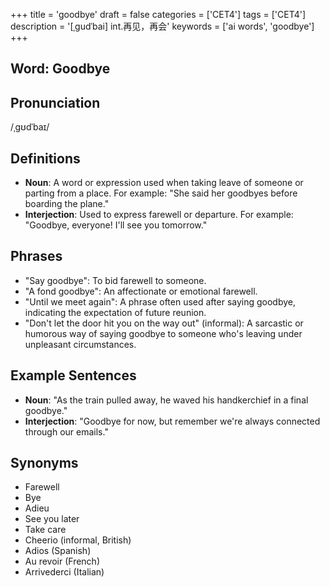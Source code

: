 +++
title = 'goodbye'
draft = false
categories = ['CET4']
tags = ['CET4']
description = '[ˌgudˈbai] int.再见，再会'
keywords = ['ai words', 'goodbye']
+++

## Word: Goodbye

## Pronunciation
/ˌɡʊdˈbaɪ/

## Definitions
- **Noun**: A word or expression used when taking leave of someone or parting from a place. For example: "She said her goodbyes before boarding the plane."
- **Interjection**: Used to express farewell or departure. For example: "Goodbye, everyone! I'll see you tomorrow."

## Phrases
- "Say goodbye": To bid farewell to someone.
- "A fond goodbye": An affectionate or emotional farewell.
- "Until we meet again": A phrase often used after saying goodbye, indicating the expectation of future reunion.
- "Don't let the door hit you on the way out" (informal): A sarcastic or humorous way of saying goodbye to someone who's leaving under unpleasant circumstances.

## Example Sentences
- **Noun**: "As the train pulled away, he waved his handkerchief in a final goodbye."
- **Interjection**: "Goodbye for now, but remember we're always connected through our emails."

## Synonyms
- Farewell
- Bye
- Adieu
- See you later
- Take care
- Cheerio (informal, British)
- Adios (Spanish)
- Au revoir (French)
- Arrivederci (Italian)
